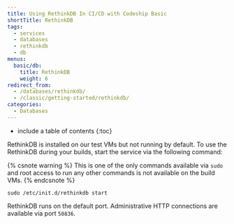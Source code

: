 ```yaml
---
title: Using RethinkDB In CI/CD with Codeship Basic
shortTitle: RethinkDB
tags:
  - services
  - databases
  - rethinkdb
  - db
menus:
  basic/db:
    title: RethinkDB
    weight: 6
redirect_from:
  - /databases/rethinkdb/
  - /classic/getting-started/rethinkdb/
categories:
  - Databases
---
```


* include a table of contents
{:toc}

RethinkDB is installed on our test VMs but not running by default. To use the RethinkDB during your builds, start the service via the following command:

{% csnote warning %}
This is one of the only commands available via `sudo` and root access to run any other commands is not available on the build VMs.
{% endcsnote %}

```shell
sudo /etc/init.d/rethinkdb start
```

RethinkDB runs on the default port. Administrative HTTP connections are available via port `50836`.
